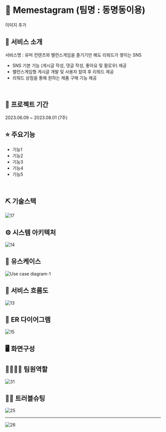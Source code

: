 # 📱 Memestagram (팀명 : 동명동이용)
이미지 추가

## 👀 서비스 소개
서비스명 : 유머 컨텐츠와 밸런스게임을 즐기기만 해도 리워드가 쌓이는 SNS
* SNS 기본 기능 (게시글 작성, 댓글 작성, 좋아요 및 팔로우) 제공
* 밸런스게임형 게시글 개발 및 사용자 참여 후 리워드 제공
* 리워드 상점을 통해 원하는 제품 구매 기능 제공
<br>

## 📅 프로젝트 기간
2023.06.09 ~ 2023.08.01 (7주)
<br>

## ⭐ 주요기능
* 기능1
* 기능2
* 기능3
* 기능4
* 기능5
<br>

## ⛏ 기술스택
![17](https://github.com/2023-SMHRD-SW-DataDesign-1/DongMyeongDong/assets/42428256/1660aa06-02dc-46d5-9de6-3c99255e9087)
<br>

## ⚙ 시스템 아키텍처
![14](https://github.com/2023-SMHRD-SW-DataDesign-1/DongMyeongDong/assets/42428256/f4188d14-5c85-4d45-a6a9-2369b53bc9f2)
<br>

## 📌 유스케이스
![Use case diagram-1](https://github.com/2023-SMHRD-SW-DataDesign-1/DongMyeongDong/assets/42428256/d483c4ef-6635-44c7-9971-b5173037065f)
<br>

## 📌 서비스 흐름도
![13](https://github.com/2023-SMHRD-SW-DataDesign-1/DongMyeongDong/assets/42428256/12d4eea4-f01f-4a63-a8d8-d72d3e175f41)
<br>

## 📌 ER 다이어그램
![15](https://github.com/2023-SMHRD-SW-DataDesign-1/DongMyeongDong/assets/42428256/f88a3156-f5e5-41ce-b76a-146948a9580d)
<br>

## 🖥 화면구성


## 👨‍👩‍👦‍👦 팀원역할
![31](https://github.com/2023-SMHRD-SW-DataDesign-1/DongMyeongDong/assets/42428256/4f0ed0fa-87d1-470a-b2be-5308262dee00)
<br>

## 🤾‍♂️ 트러블슈팅
![25](https://github.com/2023-SMHRD-SW-DataDesign-1/DongMyeongDong/assets/42428256/55ea7ac0-2dbf-4fc1-9d67-9a9a4a5c64cd)
<br>
<hr>

![26](https://github.com/2023-SMHRD-SW-DataDesign-1/DongMyeongDong/assets/42428256/4d99bf15-18e7-48b2-bbe0-e5059a04a41e)
<br>

